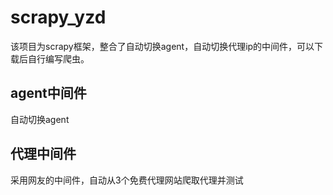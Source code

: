 # scrapy_yzd
该项目为scrapy框架，整合了自动切换agent，自动切换代理ip的中间件，可以下载后自行编写爬虫。
## agent中间件
自动切换agent
## 代理中间件
采用网友的中间件，自动从3个免费代理网站爬取代理并测试
